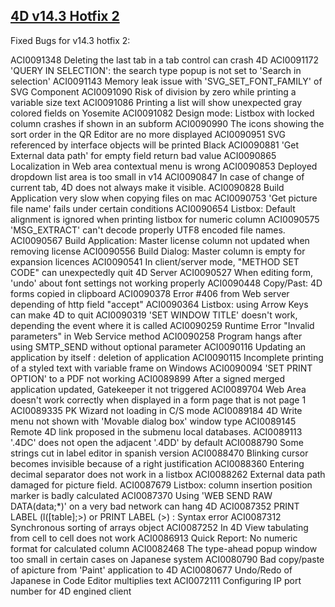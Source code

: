[4D v14.3 Hotfix 2](http://forums.4d.fr/Post/FR/15945962/1/15945963)
---
Fixed Bugs for v14.3 hotfix 2:

ACI0091348 Deleting the last tab in a tab control can crash 4D
ACI0091172 'QUERY IN SELECTION': the search type popup is not set to 'Search in selection'
ACI0091143 Memory leak issue with 'SVG_SET_FONT_FAMILY' of SVG Component
ACI0091090 Risk of division by zero while printing a variable size text
ACI0091086 Printing a list will show unexpected gray colored fields on Yosemite
ACI0091082 Design mode: Listbox with locked column crashes if shown in an subform
ACI0090990 The icons showing the sort order in the QR Editor are no more displayed
ACI0090951 SVG referenced by interface objects will be printed Black
ACI0090881 'Get External data path' for empty field return bad value
ACI0090865 Localization in Web area contextual menu is wrong
ACI0090853 Deployed dropdown list area is too small in v14
ACI0090847 In case of change of current tab, 4D does not always make it visible.
ACI0090828 Build Application very slow when copying files on mac
ACI0090753 'Get picture file name' fails under certain conditions
ACI0090654 Listbox: Default alignment is ignored when printing listbox for numeric column
ACI0090575 'MSG_EXTRACT' can't decode properly UTF8 encoded file names.
ACI0090567 Build Application: Master license column not updated when removing license
ACI0090556 Build Dialog: Master column is empty for expansion licences
ACI0090541 In client/server mode, "METHOD SET CODE" can unexpectedly quit 4D Server
ACI0090527 When editing form, 'undo' about font settings not working properly
ACI0090448 Copy/Past: 4D forms copied in clipboard
ACI0090378 Error #406 from Web server depending of http field "accept"
ACI0090364 Listbox: using Arrow Keys can make 4D to quit
ACI0090319 'SET WINDOW TITLE' doesn't work, depending the event where it is called
ACI0090259 Runtime Error "Invalid parameters" in Web Service method
ACI0090258 Program hangs after using SMTP_SEND without optional parameter
ACI0090116 Updating an application by itself : deletion of application
ACI0090115 Incomplete printing of a styled text with variable frame on Windows
ACI0090094 'SET PRINT OPTION' to a PDF not working
ACI0089899 After a signed merged application updated, Gatekeeper it not triggered
ACI0089704 Web Area doesn't work correctly when displayed in a form page that is not page 1
ACI0089335 PK Wizard not loading in C/S mode
ACI0089184 4D Write menu not shown with 'Movable dialog box' window type
ACI0089145 Remote 4D link proposed in the submenu local databases.
ACI0089113 '.4DC' does not open the adjacent '.4DD' by default
ACI0088790 Some strings cut in label editor in spanish version
ACI0088470 Blinking cursor becomes invisible because of a right justification
ACI0088360 Entering decimal separator does not work in a listbox
ACI0088262 External data path damaged for picture field.
ACI0087679 Listbox: column insertion position marker is badly calculated
ACI0087370 Using 'WEB SEND RAW DATA(data;*)' on a very bad network can hang 4D
ACI0087352 PRINT LABEL (l([table];>) or PRINT LABEL (>) : Syntax error
ACI0087312 Synchronous sorting of arrays object
ACI0087252 In 4D View tabulating from cell to cell does not work
ACI0086913 Quick Report: No numeric format for calculated column
ACI0082468 The type-ahead popup window too small in certain cases on Japanese system
ACI0080790 Bad copy/paste of apicture from 'Paint' application to 4D
ACI0080677 Undo/Redo of Japanese in Code Editor multiplies text
ACI0072111 Configuring IP port number for 4D engined client
